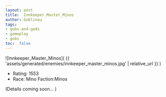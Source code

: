 ```yaml
---
layout: post
title:  Innkeeper_Master_Minos
author: Goblinou
tags:
- gobs-and-gods
- gameplay
- gobs
toc:  false
---
```


![Innkeeper_Master_Minos]( {{ 'assets/generated/enemies/innkeeper_master_minos.jpg' | relative_url }} )
- Rating: 1553
- Race: Mino  Faction:Minos

(Details coming soon... )
